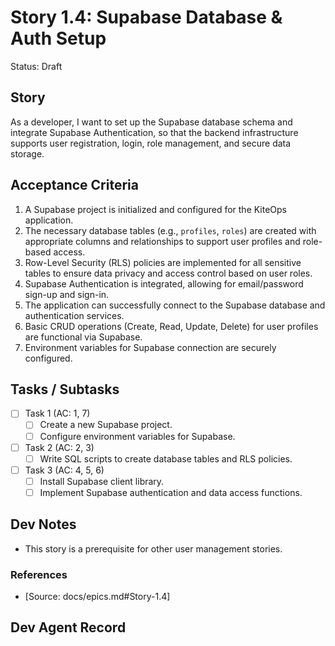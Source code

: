 # Story 1.4: Supabase Database & Auth Setup

Status: Draft

## Story

As a developer,
I want to set up the Supabase database schema and integrate Supabase Authentication,
so that the backend infrastructure supports user registration, login, role management, and secure data storage.

## Acceptance Criteria

1. A Supabase project is initialized and configured for the KiteOps application.
2. The necessary database tables (e.g., `profiles`, `roles`) are created with appropriate columns and relationships to support user profiles and role-based access.
3. Row-Level Security (RLS) policies are implemented for all sensitive tables to ensure data privacy and access control based on user roles.
4. Supabase Authentication is integrated, allowing for email/password sign-up and sign-in.
5. The application can successfully connect to the Supabase database and authentication services.
6. Basic CRUD operations (Create, Read, Update, Delete) for user profiles are functional via Supabase.
7. Environment variables for Supabase connection are securely configured.

## Tasks / Subtasks

- [ ] Task 1 (AC: 1, 7)
  - [ ] Create a new Supabase project.
  - [ ] Configure environment variables for Supabase.
- [ ] Task 2 (AC: 2, 3)
  - [ ] Write SQL scripts to create database tables and RLS policies.
- [ ] Task 3 (AC: 4, 5, 6)
  - [ ] Install Supabase client library.
  - [ ] Implement Supabase authentication and data access functions.

## Dev Notes

- This story is a prerequisite for other user management stories.

### References

- [Source: docs/epics.md#Story-1.4]

## Dev Agent Record

